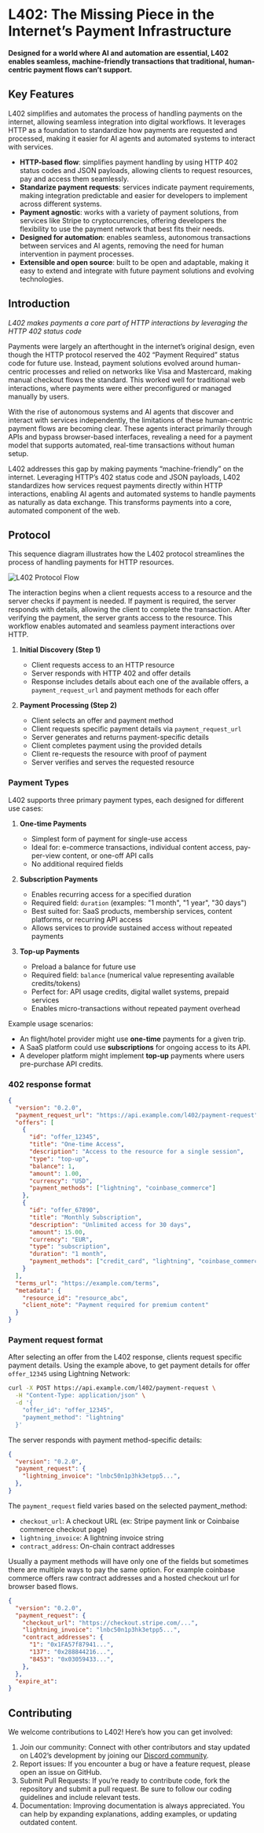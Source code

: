 # L402: The Missing Piece in the Internet’s Payment Infrastructure


**Designed for a world where AI and automation are essential, L402 enables seamless, machine-friendly transactions that traditional, human-centric payment flows can’t support.**

## Key Features

L402 simplifies and automates the process of handling payments on the internet, allowing seamless integration into digital workflows. It leverages HTTP as a foundation to standardize how payments are requested and processed, making it easier for AI agents and automated systems to interact with services.


- **HTTP-based flow**: simplifies payment handling by using HTTP 402 status codes and JSON payloads, allowing clients to request resources, pay and access them seamlessly.
- **Standarize payment requests**: services indicate payment requirements, making integration predictable and easier for developers to implement across different systems.
-  **Payment agnostic**: works with a variety of payment solutions, from services like Stripe to cryptocurrencies, offering developers the flexibility to use the payment network that best fits their needs.
- **Designed for automation**: enables seamless, autonomous transactions between services and AI agents, removing the need for human intervention in payment processes.
- **Extensible and open source**: built to be open and adaptable, making it easy to extend and integrate with future payment solutions and evolving technologies.

## Introduction

*L402 makes payments a core part of HTTP interactions by leveraging the HTTP 402 status code*

Payments were largely an afterthought in the internet’s original design, even though the HTTP protocol reserved the 402 “Payment Required” status code for future use. Instead, payment solutions evolved around human-centric processes and relied on networks like Visa and Mastercard, making manual checkout flows the standard. This worked well for traditional web interactions, where payments were either preconfigured or managed manually by users.

With the rise of autonomous systems and AI agents that discover and interact with services independently, the limitations of these human-centric payment flows are becoming clear. These agents interact primarily through APIs and bypass browser-based interfaces, revealing a need for a payment model that supports automated, real-time transactions without human setup.

L402 addresses this gap by making payments “machine-friendly” on the internet. Leveraging HTTP’s 402 status code and JSON payloads, L402 standardizes how services request payments directly within HTTP interactions, enabling AI agents and automated systems to handle payments as naturally as data exchange. This transforms payments into a core, automated component of the web.

## Protocol

This sequence diagram illustrates how the L402 protocol streamlines the process of handling payments for HTTP resources. 

![L402 Protocol Flow](l402-protocol-flow.svg)


The interaction begins when a client requests access to a resource and the server checks if payment is needed. If payment is required, the server responds with details, allowing the client to complete the transaction. After verifying the payment, the server grants access to the resource. This workflow enables automated and seamless payment interactions over HTTP.

1. **Initial Discovery (Step 1)**
   - Client requests access to an HTTP resource
   - Server responds with HTTP 402 and offer details
   - Response includes details about each one of the available offers, a `payment_request_url` and payment methods for each offer

2. **Payment Processing (Step 2)**
   - Client selects an offer and payment method
   - Client requests specific payment details via `payment_request_url`
   - Server generates and returns payment-specific details
   - Client completes payment using the provided details
   - Client re-requests the resource with proof of payment
   - Server verifies and serves the requested resource

### Payment Types

L402 supports three primary payment types, each designed for different use cases:

1. **One-time Payments**
   - Simplest form of payment for single-use access
   - Ideal for: e-commerce transactions, individual content access, pay-per-view content, or one-off API calls
   - No additional required fields

2. **Subscription Payments**
   - Enables recurring access for a specified duration
   - Required field: `duration` (examples: "1 month", "1 year", "30 days")
   - Best suited for: SaaS products, membership services, content platforms, or recurring API access
   - Allows services to provide sustained access without repeated payments

3. **Top-up Payments**
   - Preload a balance for future use
   - Required field: `balance` (numerical value representing available credits/tokens)
   - Perfect for: API usage credits, digital wallet systems, prepaid services
   - Enables micro-transactions without repeated payment overhead

Example usage scenarios:
- An flight/hotel provider might use **one-time** payments for a given trip.
- A SaaS platform could use **subscriptions** for ongoing access to its API.
- A developer platform might implement **top-up** payments where users pre-purchase API credits.

### 402 response format

```json
{
  "version": "0.2.0",
  "payment_request_url": "https://api.example.com/l402/payment-request",
  "offers": [
    {
      "id": "offer_12345",
      "title": "One-time Access",
      "description": "Access to the resource for a single session",
      "type": "top-up",
      "balance": 1,
      "amount": 1.00,
      "currency": "USD",
      "payment_methods": ["lightning", "coinbase_commerce"]
    },
    {
      "id": "offer_67890",
      "title": "Monthly Subscription",
      "description": "Unlimited access for 30 days",
      "amount": 15.00,
      "currency": "EUR",
      "type": "subscription",
      "duration": "1 month",
      "payment_methods": ["credit_card", "lightning", "coinbase_commerce"]
    }
  ],
  "terms_url": "https://example.com/terms",
  "metadata": {
    "resource_id": "resource_abc",
    "client_note": "Payment required for premium content"
  }
}
```

### Payment request format

After selecting an offer from the L402 response, clients request specific payment details. Using the example above, to get payment details for offer `offer_12345` using Lightning Network:

```bash
curl -X POST https://api.example.com/l402/payment-request \
  -H "Content-Type: application/json" \
  -d '{
    "offer_id": "offer_12345",
    "payment_method": "lightning"
  }'
```

The server responds with payment method-specific details:

```json
{
  "version": "0.2.0",
  "payment_request": {
    "lightning_invoice": "lnbc50n1p3hk3etpp5...",
  },
}
```

The `payment_request` field varies based on the selected payment_method:

- `checkout_url`: A checkout URL (ex: Stripe payment link or Coinbaise commerce checkout page)
- `lightning_invoice`: A lightning invoice string
- `contract_address`: On-chain contract addresses


Usually a payment methods will have only one of the fields but sometimes there are multiple ways to pay the same option. For example
coinbase commerce offers raw contract addresses and a hosted checkout url for browser based flows.
```json
{
  "version": "0.2.0",
  "payment_request": {
    "checkout_url": "https://checkout.stripe.com/...",
    "lightning_invoice": "lnbc50n1p3hk3etpp5...",
    "contract_addresses": {
      "1": "0x1FA57f87941...",
      "137": "0x288844216...",
      "8453": "0x03059433...",
    }, 
  },
  "expire_at": 
}
```

## Contributing

We welcome contributions to L402! Here’s how you can get involved:
1.	Join our community: Connect with other contributors and stay updated on L402’s development by joining our [Discord community](https://discord.gg/2tPYBgWzQm).
2.	Report issues: If you encounter a bug or have a feature request, please open an issue on GitHub.
3.	Submit Pull Requests: If you’re ready to contribute code, fork the repository and submit a pull request. Be sure to follow our coding guidelines and include relevant tests.
4.	Documentation: Improving documentation is always appreciated. You can help by expanding explanations, adding examples, or updating outdated content.
